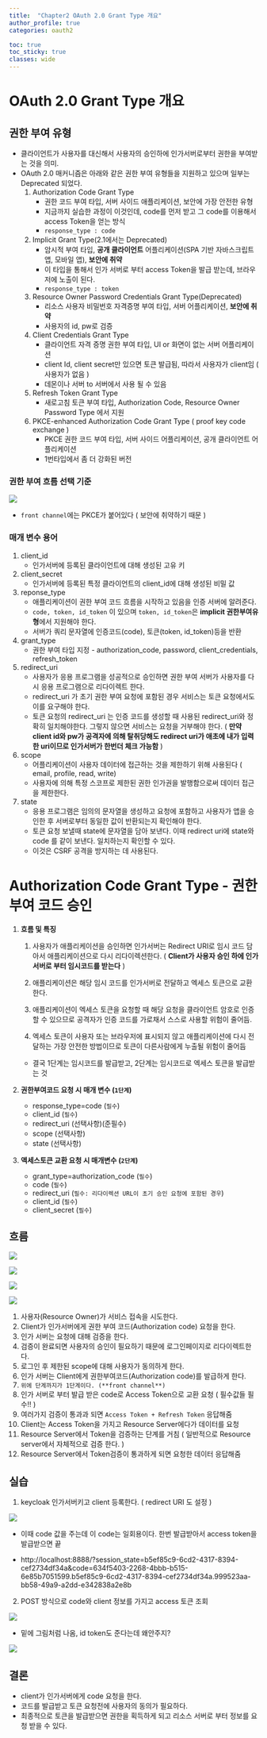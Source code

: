 ```yaml
---
title:  "Chapter2 OAuth 2.0 Grant Type 개요" 
author_profile: true
categories: oauth2

toc: true
toc_sticky: true
classes: wide 
---
```


# OAuth 2.0 Grant Type 개요

## 권한 부여 유형

- 클라이언트가 사용자를 대신해서 사용자의 승인하에 인가서버로부터 권한을 부여받는 것을 의미.
- OAuth 2.0 매커니즘은 아래와 같은 권한 부여 유형들을 지원하고 있으며 일부는 Deprecated 되었다.
  1. Authorization Code Grant Type
     - 권한 코드 부여 타입, 서버 사이드 애플리케이션, 보안에 가장 안전한 유형
     - 지금까지 실습한 과정이 이것인데, code를 먼저 받고 그 code를 이용해서 access Token을 얻는 방식
     - `response_type : code`
  2. Implicit Grant Type(2.1에서는 Deprecated)
     - 암시적 부여 타입, **공개 클라이언트** 어플리케이션(SPA 기반 자바스크립트 앱, 모바일 앱), **보안에 취약**
     - 이 타입을 통해서 인가 서버로 부터 access Token을 발급 받는데, 브라우저에 노출이 된다.
     - `response_type : token`
  3. Resource Owner Password Credentials Grant Type(Deprecated)
     - 리소스 사용자 비밀번호 자격증명 부여 타입, 서버 어플리케이션, **보안에 취약**
     - 사용자의 id, pw로 검증
  4. Client Credentials Grant Type
     - 클라이언트 자격 증명 권한 부여 타입, UI or 화면이 없는 서버 어플리케이션
     - client Id, client secret만 있으면 토큰 발급됨, 따라서 사용자가 client임 ( 사용자가 없음 )
     - 데몬이나 서버 to 서버에서 사용 될 수 있음
  5. Refresh Token Grant Type
     - 새로고침 토큰 부여 타입, Authorization Code, Resource Owner Password Type 에서 지원
  6. PKCE-enhanced Authorization Code Grant Type ( proof key code exchange )
     - PKCE 권한 코드 부여 타입, 서버 사이드 어플리케이션, 공개 클라이언트 어플리케이션
     - 1번타입에서 좀 더 강화된 버전

### 권한 부여 흐름 선택 기준

![](../../images/2023-04-28-OAuth2-3/2023-04-28-11-04-11-image.png)

- `front channel`에는 PKCE가 붙어있다 ( 보안에 취약하기 때문 )

### 매개 변수 용어

1. client_id
   - 인가서버에 등록된 클라이언트에 대해 생성된 고유 키
2. client_secret
   - 인가서버에 등록된 특정 클라이언트의 client_id에 대해 생성된 비밀 값
3. reponse_type
   - 애플리케이션이 권한 부여 코드 흐름을 시작하고 있음을 인증 서버에 알려준다.
   - `code, token, id_token` 이 있으며 `token, id_token`은 **implicit 권한부여유형**에서 지원해야 한다.
   - 서버가 쿼리 문자열에 인증코드(code), 토큰(token, id_token)등을 반환
4. grant_type
   - 권한 부여 타입 지정 - authorization_code, password, client_credentials, refresh_token
5. redirect_uri
   - 사용자가 응용 프로그램을 성공적으로 승인하면 권한 부여 서버가 사용자를 다시 응용 프로그램으로 리다이렉트 한다.
   - redirect_uri 가 초기 권한 부여 요청에 포함된 경우 서비스는 토큰 요청에서도 이를 요구해야 한다.
   - 토큰 요청의 redirect_uri 는 인증 코드를 생성할 때 사용된 redirect_uri와 정확히 일치해야한다. 그렇지 않으면 서비스는 요청을 거부해야 한다. ( **만약 client id와 pw가 공격자에 의해 탈취당해도 redirect uri가 애초에 내가 입력한 uri이므로 인가서버가 한번더 체크 가능함** )
6. scope
   - 어플리케이션이 사용자 데이터에 접근하는 것을 제한하기 위해 사용된다 ( email, profile, read, write)
   - 사용자에 의해 특정 스코프로 제한된 권한 인가권을 발행함으로써 데이터 접근을 제한한다.
7. state
   - 응용 프로그램은 임의의 문자열을 생성하고 요청에 포함하고 사용자가 앱을 승인한 후 서버로부터 동일한 값이 반환되는지 확인해야 한다.
   - 토큰 요청 보낼때 state에 문자열을 담아 보낸다. 이때 redirect uri에 state와 code 를 같이 보낸다. 일치하는지 확인할 수 있다.
   - 이것은 CSRF 공격을 방지하는 데 사용된다.

# Authorization Code Grant Type - 권한 부여 코드 승인

1. **흐름 및 특징**
   
   1. 사용자가 애플리케이션을 승인하면 인가서버는 Redirect URI로 임시 코드 담아서 애플리케이션으로 다시 리다이렉션한다. ( **Client가 사용자 승인 하에 인가 서버로 부터 임시코드를 받는다** )
   
   2. 애플리케이션은 해당 임시 코드를 인가서버로 전달하고 엑세스 토큰으로 교환한다.
   
   3. 애플리케이션이 엑세스 토큰을 요청할 때 해당 요청을 클라이언트 암호로 인증할 수 있으므로 공격자가 인증 코드를 가로채서 스스로 사용할 위험이 줄어듬.
   
   4. 엑세스 토큰이 사용자 또는 브라우저에 표시되지 않고 애플리케이션에 다시 전달하는 가장 안전한 방법이므로 토큰이 다른사람에게 누출될 위험이 줄어듬
   - 결국 1단계는 임시코드를 발급받고, 2단계는 임시코드로 엑세스 토큰을 발급받는 것

2. **권한부여코드 요청 시 매개 변수 (`1단계`)**
   
   - response_type=code (`필수`)
   - client_id (`필수`)
   - redirect_uri (선택사항)(준필수)
   - scope (선택사항)
   - state (선택사항)

3. **액세스토큰 교환 요청 시 매개변수 (`2단계`)**
   
   - grant_type=authorization_code (`필수`)
   - code (`필수`)
   - redirect_uri (`필수: 리다이렉션 URL이 초기 승인 요청에 포함된 경우`)
   - client_id (`필수`)
   - client_secret (`필수`)

## 흐름

![](../../images/2023-04-28-OAuth2-3/2023-04-28-11-05-07-image.png)

![](../../images/2023-04-28-OAuth2-3/2023-04-28-11-05-17-image.png)

![](../../images/2023-04-28-OAuth2-3/2023-04-28-11-05-30-image.png)

![](../../images/2023-04-28-OAuth2-3/2023-04-28-11-05-39-image.png)

1. 사용자(Resource Owner)가 서비스 접속을 시도한다.
2. Client가 인가서버에게 권한 부여 코드(Authorization code) 요청을 한다.
3. 인가 서버는 요청에 대해 검증을 한다.
4. 검증이 완료되면 사용자의 승인이 필요하기 때문에 로그인페이지로 리다이렉트한다.
5. 로그인 후 제한된 scope에 대해 사용자가 동의하게 한다.
6. 인가 서버는 Client에게 권한부여코드(Authorization code)를 발급하게 한다.
7. `위에 단계까지가 1단계이다. (**front channel**)`
8. 인가 서버로 부터 발급 받은 code로 Access Token으로 교환 요청 ( 필수값들 필수!! )
9. 여러가지 검증이 통과과 되면 `Access Token + Refresh Token` 응답해줌
10. Client는 Access Token을 가지고 Resource Server에다가 데이터를 요청
11. Resource Server에서 Token을 검증하는 단계를 거침 ( 일반적으로 Resource server에서 자체적으로 검증 한다. )
12. Resource Server에서 Token검증이 통과하게 되면 요청한 데이터 응답해줌

## 실습

1. keycloak 인가서버키고 client 등록한다. ( redirect URI 도 설정 )

![](../../images/2023-04-28-OAuth2-3/2023-04-28-11-06-16-image.png)

- 이때 code 값을 주는데 이 code는 일회용이다. 한번 발급받아서 access token을 발급받으면 끝

- [](http://localhost:8888/?session_state=b5ef85c9-6cd2-4317-8394-cef2734df34a&code=634f5403-2268-4bbb-b515-6e85b7051599.b5ef85c9-6cd2-4317-8394-cef2734df34a.999523aa-bb58-49a9-a2dd-e342838a2e8b)http://localhost:8888/?session_state=b5ef85c9-6cd2-4317-8394-cef2734df34a&code=634f5403-2268-4bbb-b515-6e85b7051599.b5ef85c9-6cd2-4317-8394-cef2734df34a.999523aa-bb58-49a9-a2dd-e342838a2e8b
2. POST 방식으로 code와 client 정보를 가지고 access 토큰 조회

![](../../images/2023-04-28-OAuth2-3/2023-04-28-11-06-42-image.png)

- 밑에 그림처럼 나옴, id token도 준다는데 왜안주지?

![](../../images/2023-04-28-OAuth2-3/2023-04-28-11-07-01-image.png)

## 결론

- client가 인가서버에게 code 요청을 한다.
- 코드를 발급받고 토큰 요청전에 사용자의 동의가 필요하다.
- 최종적으로 토큰을 발급받으면 권한을 획득하게 되고 리소스 서버로 부터 정보를 요청 받을 수 있다.
